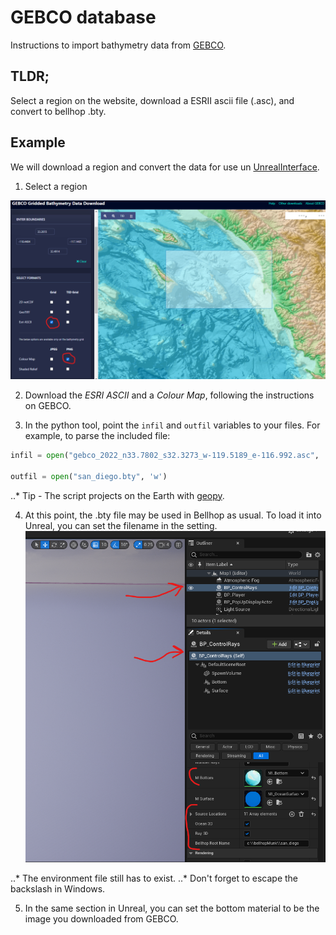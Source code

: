# GEBCO database
Instructions to import bathymetry data from [GEBCO](https://www.gebco.net/).

## TLDR;
Select a region on the website, download a ESRII ascii file (.asc), and convert to bellhop .bty.

## Example

We will download a region and convert the data for use un [UnrealInterface](https://github.com/A-New-BellHope/gebco_import).

1. Select a region

![alt text](./gebco_sample1.png "Screen shot with region marked")

2. Download the *ESRI ASCII* and a *Colour Map*, following the instructions on GEBCO.

3. In the python tool, point the `infil` and `outfil` variables to your files. For example, to parse the included file:
```python
infil = open("gebco_2022_n33.7802_s32.3273_w-119.5189_e-116.992.asc", 'r')

outfil = open("san_diego.bty", 'w')
```
..* Tip - The script projects on the Earth with [geopy](https://pypi.org/project/geopy/).

4. At this point, the .bty file may be used in Bellhop as usual. To load it into Unreal, you can set the filename in the setting.
![alt text](./unreal_detail1.png "Settings adjustable from Unreal")

..* The environment file still has to exist.
..* Don't forget to escape the backslash in Windows.

5. In the same section in Unreal, you can set the bottom material to be the image you downloaded from GEBCO.

